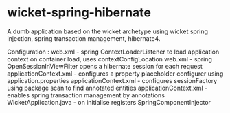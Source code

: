 wicket-spring-hibernate
=======================

A dumb application based on the wicket archetype using wicket spring injection, spring transaction management, hibernate4.

Configuration :
  web.xml - spring ContextLoaderListener to load application context on container load, uses contextConfigLocation
  web.xml - spring OpenSessionInViewFilter opens a hibernate session for each request
  applicationContext.xml - configures a property placeholder configurer using application.properties
  applicationContext.xml - configures sessionFactory using package scan to find annotated entities
  applicationContext.xml - enables spring transaction management by annotations
  WicketApplication.java - on initialise registers SpringComponentInjector
  
